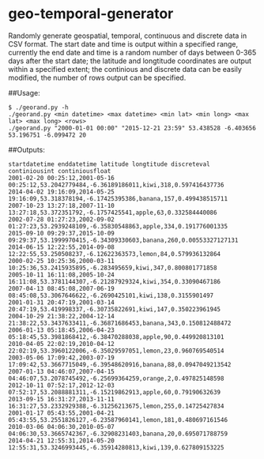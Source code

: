 # geo-temporal-generator
Randomly generate geospatial, temporal, continuous and discrete data in CSV format. The start date and time is output within a specified range, currently the end date and time is a random number of days between 0-365 days after the start date; the latitude and longtitude coordinates are output within a specified extent; the continious and discrete data can be easily modified, the number of rows output can be specified.

##Usage:
```
$ ./georand.py -h
./georand.py <min datetime> <max datetime> <min lat> <min long> <max lat> <max long> <rows>
./georand.py "2000-01-01 00:00" "2015-12-21 23:59" 53.438528 -6.403656 53.196751 -6.099472 20
```

##Outputs:
```
startdatetime enddatetime latitude longtitude discreteval continiousint continiousfloat
2001-02-20 00:25:12,2001-05-16 00:25:12,53.2042779484,-6.36189186011,kiwi,318,0.597416437736
2014-04-02 19:16:09,2014-05-25 19:16:09,53.318378194,-6.17425395386,banana,157,0.499438515711
2007-10-23 13:27:18,2007-11-10 13:27:18,53.372351792,-6.1757425541,apple,63,0.332584440086
2002-07-28 01:27:23,2002-09-02 01:27:23,53.2939248109,-6.35830548863,apple,334,0.191776001335
2015-09-10 09:29:37,2015-10-09 09:29:37,53.1999970415,-6.34309330603,banana,260,0.00553327127131
2014-06-15 12:22:55,2014-09-08 12:22:55,53.250508237,-6.12622363573,lemon,84,0.579936132864
2000-02-25 10:25:36,2000-03-11 10:25:36,53.2415935895,-6.283495659,kiwi,347,0.800801771858
2005-10-11 16:11:08,2005-10-24 16:11:08,53.3781144307,-6.21287929324,kiwi,354,0.33090467186
2007-04-13 08:45:08,2007-06-19 08:45:08,53.3067646622,-6.2690425101,kiwi,138,0.3155901497
2001-01-31 20:47:19,2001-03-14 20:47:19,53.419998337,-6.30735822691,kiwi,147,0.350223961945
2004-10-29 21:38:22,2004-12-14 21:38:22,53.3437633411,-6.36871686453,banana,343,0.150812488472
2006-01-13 05:18:45,2006-04-23 05:18:45,53.3981868412,-6.38470288038,apple,90,0.449920813101
2010-04-05 22:02:19,2010-04-12 22:02:19,53.3960122006,-6.35029597051,lemon,23,0.960769540514
2003-05-06 17:09:42,2003-07-19 17:09:42,53.3667715049,-6.39548620916,banana,88,0.0947049213542
2007-01-13 04:46:07,2007-04-15 04:46:07,53.2078745492,-6.25699364259,orange,2,0.497825148598
2012-10-11 07:52:17,2012-12-03 07:52:17,53.2088881311,-6.15219862913,apple,60,0.79190632639
2013-09-15 16:31:27,2013-11-11 16:31:27,53.2332929388,-6.31256213675,lemon,255,0.14725427834
2001-01-17 05:43:55,2001-04-21 05:43:55,53.2551826127,-6.23587960141,lemon,181,0.480697161546
2010-03-06 04:06:30,2010-05-07 04:06:30,53.3665742367,-6.32908231403,banana,20,0.695071788759
2014-04-21 12:55:31,2014-05-20 12:55:31,53.3246993445,-6.35914280813,kiwi,139,0.627809153225
```
